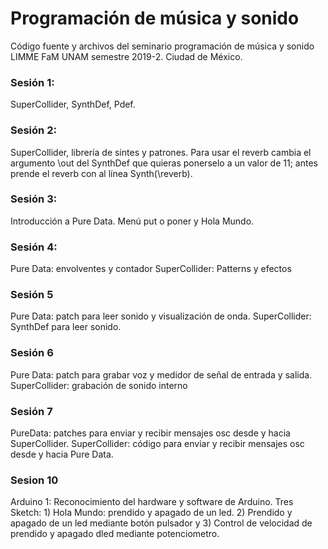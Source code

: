 # Programación de música y sonido
Código fuente y archivos del seminario programación de música y sonido LIMME FaM UNAM semestre 2019-2. Ciudad de México.

### Sesión 1: 
SuperCollider, SynthDef, Pdef.

### Sesión 2: 
SuperCollider, librería de sintes y patrones. Para usar el reverb cambia el argumento \out del SynthDef que quieras ponerselo a un valor de 11; antes prende el reverb con al línea Synth(\reverb).

### Sesión 3:
Introducción a Pure Data. Menú put o poner y Hola Mundo.

### Sesión 4:
Pure Data: envolventes y contador
SuperCollider: Patterns y efectos

### Sesión 5
Pure Data: patch para leer sonido y visualización de onda.
SuperCollider: SynthDef para leer sonido.

### Sesión 6
Pure Data: patch para grabar voz y medidor de señal de entrada y salida.
SuperCollider: grabación de sonido interno

### Sesión 7
PureData: patches para enviar y recibir mensajes osc desde y hacia SuperCollider.
SuperCollider: código para enviar y recibir mensajes osc desde y hacia Pure Data.

### Sesion 10
Arduino 1: Reconocimiento del hardware y software de Arduino. Tres Sketch: 1) Hola Mundo: prendido y apagado de un led. 2) Prendido y apagado de un led mediante botón pulsador y 3) Control de velocidad de prendido y apagado dled mediante potenciometro.
